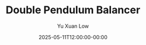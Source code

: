 ---
title: "Double Pendulum Balancer"
date: 2025-05-11T12:00:00-00:00
draft: false
description: "A simple double pendulum balancer built base on the XPBD paper."
image: "double-pendulum.jpg"
author: "Yu Xuan Low"
authorImage: "profile.png"
math: false
tags: ["algorithms", "machine learning", "XPBD", "physics", "simulation"]
---